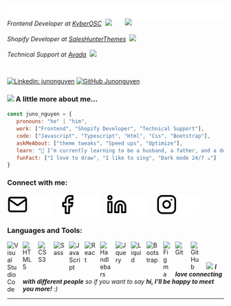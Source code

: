 <p> <img align='left' src="./img/result (6).gif" width="600"></p><br>
<img align='right' src="https://media.giphy.com/media/M9gbBd9nbDrOTu1Mqx/giphy.gif" width="230">
<p><em>
   Frontend Developer at <a href="https://kyberosc.com/">KyberOSC</a>&nbsp&nbsp<img src="https://cdn-new.topcv.vn/unsafe/140x/https://static.topcv.vn/company_logos/1pzJmXplCxJfAOcmSDki3n50K9AVlAyj_1677233315____2f5061f6a44d6fd129a218a6c737226f.png" style="width: 70px;"><br><br>
  Shopify Developer at <a href="https://saleshunterthemes.com/">SalesHunterThemes</a>&nbsp&nbsp<img src="https://saleshunterthemes.com/cdn/shop/files/Group_115069.png" width="17"></br><br>
  Technical Support at <a href="https://avada.io/">Avada</a>&nbsp&nbsp<img src="https://avadagroup.com/images/logo/logo_footer_avada_group.svg" width="70"> 
</em>
</p>
<br>

[![Linkedin: junonguyen](https://img.shields.io/badge/-junonguyen-blue?style=flat-square&logo=Linkedin&logoColor=white&link=https://www.linkedin.com/in/sonnnguyenngoc/)](https://www.linkedin.com/in/sonnnguyenngoc/)
[![GitHub Junonguyen](https://img.shields.io/github/followers/juno-nguyenn?label=follow&style=social)](https://github.com/juno-nguyenn)


### <img src="https://media.giphy.com/media/VgCDAzcKvsR6OM0uWg/giphy.gif" width="50"> A little more about me...  

```javascript
const juno_nguyen = {
   pronouns: "he" | "him",
   work: ["Frontend", "Shopify Developer", "Technical Support"],
   code: ["Javascript", "Typescript", "Html", "Css", "Bootstrap"],
   askMeAbout: ["theme tweaks", "Speed ups", "Optimize"],
   learn: "🌱 I’m currently learning to be a husband, a father, and a developer, everything ",
   funFact: ["I love to draw", "I like to sing", "Dark mode 24/7 ☕"]
}
```

### Connect with me:

[![website](./img/mail-light.svg)](https://mail.google.com/#gh-light-mode-only)
[![website](./img/mail.svg)](https://mail.google.com/#gh-dark-mode-only)
&nbsp;&nbsp;
[![website](./img/facebook-light.svg)](https://www.facebook.com/juno.nguyenn/#gh-light-mode-only)
[![website](./img/facebook.svg)](https://www.facebook.com/juno.nguyenn/#gh-dark-mode-only)
&nbsp;&nbsp;
[![website](./img/linkedin-light.svg)](https://www.linkedin.com/in/sonnnguyenngoc/#gh-light-mode-only)
[![website](./img/linkedin-dark.svg)](https://www.linkedin.com/in/sonnnguyenngoc/#gh-dark-mode-only)
&nbsp;&nbsp;
[![website](./img/instagram-light.svg)](https://www.instagram.com/ng.ng.son#gh-light-mode-only)
[![website](./img/instagram-dark.svg)](https://www.instagram.com/ng.ng.son#gh-dark-mode-only)

### Languages and Tools:
<img align="left" alt="Visual Studio Code" width="26px" src="https://cdn.jsdelivr.net/gh/devicons/devicon/icons/vscode/vscode-original.svg" style="padding-right:10px;" />
<img align="left" alt="HTML5" width="26px" src="https://cdn.jsdelivr.net/gh/devicons/devicon/icons/html5/html5-original.svg" style="padding-right:10px;" />
<img align="left" alt="CSS3" width="26px" src="https://cdn.jsdelivr.net/gh/devicons/devicon/icons/css3/css3-original.svg" style="padding-right:10px;" />
<img align="left" alt="Sass" width="26px" src="https://cdn.jsdelivr.net/gh/devicons/devicon/icons/sass/sass-original.svg" style="padding-right:10px;" />
<img align="left" alt="JavaScript" width="26px" src="https://cdn.jsdelivr.net/gh/devicons/devicon/icons/javascript/javascript-original.svg" style="padding-right:10px;" />
<img align="left" alt="React" width="26px" src="https://cdn.jsdelivr.net/gh/devicons/devicon/icons/react/react-original.svg" style="padding-right:10px;" />
<img align="left" alt="Handlebars" width="26px" src="https://www.newthinktank.com/wp-content/uploads/2015/10/Handlebars-Tutorial.png" style="padding-right:10px;" />
<img align="left" alt="Jquery" width="26px" src="https://encrypted-tbn0.gstatic.com/images?q=tbn:ANd9GcSRkOQ4ObtGtS75x-8TZjXDsxfIkpUtRHltZg&s" style="padding-right:10px;" />
<img align="left" alt="Liquid" width="26px" src="https://sissel.gallerycdn.vsassets.io/extensions/sissel/shopify-liquid/4.0.1/1699358936199/Microsoft.VisualStudio.Services.Icons.Default" style="padding-right:10px;" />
<img align="left" alt="Bootstrap" width="29px" src="https://logo.svgcdn.com/d/bootstrap-original-wordmark-8x.png" style="padding-right:10px;" />
<img align="left" alt="Figma" width="18px" src="https://upload.wikimedia.org/wikipedia/commons/thumb/3/33/Figma-logo.svg/1667px-Figma-logo.svg.png" style="padding-right:10px;" />

<img align="left" alt="Git" width="26px" src="https://cdn.jsdelivr.net/gh/devicons/devicon/icons/git/git-original.svg" style="padding-right:10px;" />
<img align="left" alt="GitHub" width="26px" src="https://user-images.githubusercontent.com/3369400/139447912-e0f43f33-6d9f-45f8-be46-2df5bbc91289.png" style="padding-right:10px;" />

<br />
<br />

<img src="https://media.giphy.com/media/LnQjpWaON8nhr21vNW/giphy.gif" width="60"> <em><b>I love connecting with different people</b> so if you want to say <b>hi, I'll be happy to meet you more!</b> :)</em>

---
[website]: https://codeSTACKr.com
[course]: http://vsCodeHero.com
[twitter]: https://twitter.com/codeSTACKr
[youtube]: https://youtube.com/codeSTACKr
[instagram]: https://instagram.com/codeSTACKr
[linkedin]: https://linkedin.com/in/codeSTACKr
[webdevplaylist]: https://www.youtube.com/playlist?list=PLkwxH9e_vrAJ0WbEsFA9W3I1W-g_BTsbt
[jsplaylist]: https://www.youtube.com/playlist?list=PLkwxH9e_vrALRJKu7wfXby3MKeflhTu6B
[cssplaylist]: https://www.youtube.com/playlist?list=PLkwxH9e_vrALSdvZuEh6gqQdmDoDIoqz4
[reactplaylist]: https://www.youtube.com/playlist?list=PLkwxH9e_vrAK4TdffpxKY3QGyHCpxFcQ0
